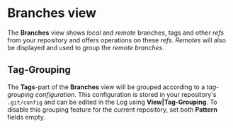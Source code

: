 # Branches view

The **Branches** view shows *local* and *remote* branches, tags and
other *refs* from your repository and offers operations on these
*refs*. *Remotes* will also be displayed and used to group the *remote
branches*.

## Tag-Grouping

The **Tags**-part of the **Branches** view will be grouped according to
a *tag-grouping configuration*. This configuration is stored in your
repository's `.git/config` and can be edited in the Log using
**View\|Tag-Grouping**. To disable this grouping feature for the current
repository, set both **Pattern** fields empty.
